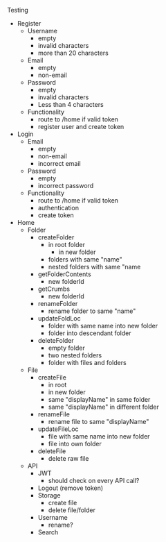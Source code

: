 
Testing
- Register
    - Username
        - empty
        - invalid characters
        - more than 20 characters
    - Email
        - empty
        - non-email
    - Password
        - empty
        - invalid characters
        - Less than 4 characters
    - Functionality
        - route to /home if valid token
        - register user and create token
- Login
    - Email
        - empty
        - non-email
        - incorrect email
    - Password
        - empty
        - incorrect password
    - Functionality
        - route to /home if valid token
        - authentication
        - create token
- Home
    - Folder
        - createFolder
            - in root folder
                - in new folder
            - folders with same "name"
            - nested folders with same "name
        - getFolderContents
            - new folderId
        - getCrumbs
            - new folderId
        - renameFolder
            - rename folder to same "name"
        - updateFoldLoc
            - folder with same name into new folder
            - folder into descendant folder
        - deleteFolder
            - empty folder
            - two nested folders
            - folder with files and folders
    - File
        - createFile
            - in root
            - in new folder
            - same "displayName" in same folder
            - same "displayName" in different folder
        - renameFile
            - rename file to same "displayName"
        - updateFileLoc
            - file with same name into new folder
            - file into own folder
        - deleteFile
            - delete raw file
    - API
        - JWT
            - should check on every API call?
        - Logout (remove token)
        - Storage
            - create file
            - delete file/folder
        - Username
            - rename?
        - Search
        